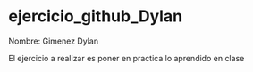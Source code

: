 # ejercicio_github_Dylan

Nombre: Gimenez Dylan

El ejercicio a realizar es poner en practica lo aprendido en clase